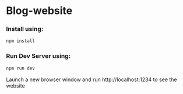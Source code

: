 # Blog-website

### Install using: 
```javascript
npm install
```
### Run Dev Server using: 
```javascript
npm run dev
```

Launch a new browser window and run http://localhost:1234 to see the website
